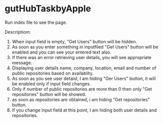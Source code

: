 # gutHubTaskbyApple

Run index file to see the page.

Descriptiom: 

1) When input field is empty, "Get Users" button will be hidden.
2) As soon as you enter something in inputfiled "Get Users" button will be enabled and you can see your entered text also.
3) If there was an error retrieving user details, you will see appropriate message.
4) Displaying user details name, company, location, email and number of public repositories based on availablity.
5) As soon as you see user detaisl, I am hiding "Ger Users" button, it will be enabled only if input field changes.
5) Only if number of public repositories are more than 0 then only "Get repositories" button will be showed.
6) as soon as repositories are obtained, i am hiding "Get repositories" button.
7) If you change input field at this point, I am hiding both user details and repositories. 
